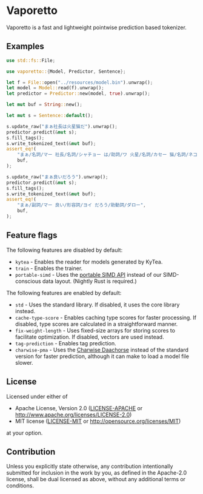 # Vaporetto

Vaporetto is a fast and lightweight pointwise prediction based tokenizer.

## Examples

```rust
use std::fs::File;

use vaporetto::{Model, Predictor, Sentence};

let f = File::open("../resources/model.bin").unwrap();
let model = Model::read(f).unwrap();
let predictor = Predictor::new(model, true).unwrap();

let mut buf = String::new();

let mut s = Sentence::default();

s.update_raw("まぁ社長は火星猫だ").unwrap();
predictor.predict(&mut s);
s.fill_tags();
s.write_tokenized_text(&mut buf);
assert_eq!(
    "まぁ/名詞/マー 社長/名詞/シャチョー は/助詞/ワ 火星/名詞/カセー 猫/名詞/ネコ だ/助動詞/ダ",
    buf,
);

s.update_raw("まぁ良いだろう").unwrap();
predictor.predict(&mut s);
s.fill_tags();
s.write_tokenized_text(&mut buf);
assert_eq!(
    "まぁ/副詞/マー 良い/形容詞/ヨイ だろう/助動詞/ダロー",
    buf,
);
```

## Feature flags

The following features are disabled by default:

* `kytea` - Enables the reader for models generated by KyTea.
* `train` - Enables the trainer.
* `portable-simd` - Uses the [portable SIMD API](https://github.com/rust-lang/portable-simd) instead
  of our SIMD-conscious data layout. (Nightly Rust is required.)

The following features are enabled by default:

* `std` - Uses the standard library. If disabled, it uses the core library instead.
* `cache-type-score` - Enables caching type scores for faster processing. If disabled, type scores are calculated in a straightforward manner.
* `fix-weight-length` - Uses fixed-size arrays for storing scores to facilitate optimization. If disabled, vectors are used instead.
* `tag-prediction` - Enables tag prediction.
* `charwise-pma` - Uses the [Charwise Daachorse](https://docs.rs/daachorse/latest/daachorse/charwise/index.html) instead of the standard version for faster prediction, although it can make to load a model file slower.

## License

Licensed under either of

 * Apache License, Version 2.0
   ([LICENSE-APACHE](../LICENSE-APACHE) or http://www.apache.org/licenses/LICENSE-2.0)
 * MIT license
   ([LICENSE-MIT](../LICENSE-MIT) or http://opensource.org/licenses/MIT)

at your option.

## Contribution

Unless you explicitly state otherwise, any contribution intentionally submitted
for inclusion in the work by you, as defined in the Apache-2.0 license, shall be
dual licensed as above, without any additional terms or conditions.
